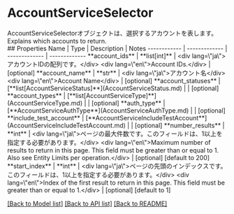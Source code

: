 # AccountServiceSelector

<div lang=\"ja\">AccountServiceSelectorオブジェクトは、選択するアカウントを表します。</div> <div lang=\"en\">Explains which accounts to return.</div> 
## Properties
Name | Type | Description | Notes
------------ | ------------- | ------------- | -------------
**account_ids** | **list[int]** | &lt;div lang&#x3D;\&quot;ja\&quot;&gt;アカウントIDの配列です。&lt;/div&gt; &lt;div lang&#x3D;\&quot;en\&quot;&gt;Account IDs.&lt;/div&gt;  | [optional] 
**account_name** | **str** | &lt;div lang&#x3D;\&quot;ja\&quot;&gt;アカウント名&lt;/div&gt; &lt;div lang&#x3D;\&quot;en\&quot;&gt;Account Name&lt;/div&gt;  | [optional] 
**account_statuses** | [**list[AccountServiceStatus]**](AccountServiceStatus.md) |  | [optional] 
**account_types** | [**list[AccountServiceType]**](AccountServiceType.md) |  | [optional] 
**auth_type** | [**AccountServiceAuthType**](AccountServiceAuthType.md) |  | [optional] 
**include_test_account** | [**AccountServiceIncludeTestAccount**](AccountServiceIncludeTestAccount.md) |  | [optional] 
**number_results** | **int** | &lt;div lang&#x3D;\&quot;ja\&quot;&gt;ページの最大件数です。このフィールドは、1以上を指定する必要があります。&lt;/div&gt; &lt;div lang&#x3D;\&quot;en\&quot;&gt;Maximum number of results to return in this page. This field must be greater than or equal to 1. Also see Entity Limits per operation.&lt;/div&gt;  | [optional] [default to 200]
**start_index** | **int** | &lt;div lang&#x3D;\&quot;ja\&quot;&gt;ページの先頭のインデックスです。このフィールドは、1以上を指定する必要があります。&lt;/div&gt; &lt;div lang&#x3D;\&quot;en\&quot;&gt;Index of the first result to return in this page. This field must be greater than or equal to 1.&lt;/div&gt;  | [optional] [default to 1]

[[Back to Model list]](../README.md#documentation-for-models) [[Back to API list]](../README.md#documentation-for-api-endpoints) [[Back to README]](../README.md)


